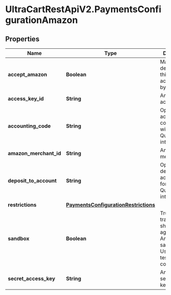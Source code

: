# UltraCartRestApiV2.PaymentsConfigurationAmazon

## Properties
Name | Type | Description | Notes
------------ | ------------- | ------------- | -------------
**accept_amazon** | **Boolean** | Master flag to determine if this merchant accepts Pay by Amazon | [optional] 
**access_key_id** | **String** | Amazon access key ID | [optional] 
**accounting_code** | **String** | Optional accounting code for use with Quickbooks integrations | [optional] 
**amazon_merchant_id** | **String** | Amazon merchant ID | [optional] 
**deposit_to_account** | **String** | Optional deposit to account field for use with Quickbooks integrations | [optional] 
**restrictions** | [**PaymentsConfigurationRestrictions**](PaymentsConfigurationRestrictions.md) |  | [optional] 
**sandbox** | **Boolean** | True if transactions should run against the Amazon sandbox.  Useful for testing not configurations | [optional] 
**secret_access_key** | **String** | Amazon secret access key | [optional] 


